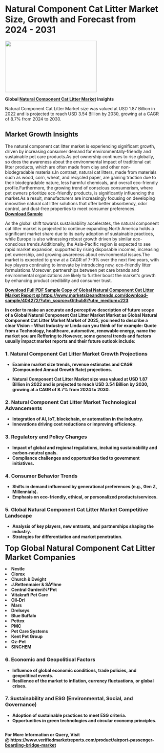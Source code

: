 <H1>Natural Component Cat Litter Market Size, Growth and Forecast from 2024 - 2031</H1><img class="aligncenter size-medium wp-image-584254" src="https://thirdeyenews.in/wp-content/uploads/2024/09/Global-Market-Research-300x168.jpeg" alt="" width="300" height="168" /><p><strong>Global&nbsp;<a href="https://www.marketsizeandtrends.com/download-sample/404272/?utm_source=Github8j?utm_medium=223">Natural Component Cat Litter Market</a> Insights</strong></p><p>Natural Component Cat Litter Market size was valued at USD 1.87 Billion in 2022 and is projected to reach USD 3.54 Billion by 2030, growing at a CAGR of 8.7% from 2024 to 2030.</p><p><h2>Market Growth Insights</h2> <p>The natural component cat litter market is experiencing significant growth, driven by increasing consumer demand for environmentally-friendly and sustainable pet care products.As pet ownership continues to rise globally, so does the awareness about the environmental impact of traditional cat litter products, which are often made from clay and other non-biodegradable materials.In contrast, natural cat litters, made from materials such as wood, corn, wheat, and recycled paper, are gaining traction due to their biodegradable nature, less harmful chemicals, and overall eco-friendly profile.Furthermore, the growing trend of conscious consumerism, where pet owners prioritize eco-friendly products, is significantly influencing the market.As a result, manufacturers are increasingly focusing on developing innovative natural cat litter solutions that offer better absorbency, odor control, and dust-free properties to meet consumer preferences.<br><strong><a href="#">Download Sample</a></strong></p> <p>As the global shift towards sustainability accelerates, the natural component cat litter market is projected to continue expanding.North America holds a significant market share due to its early adoption of sustainable practices, while Europe is also witnessing robust growth driven by similar eco-conscious trends.Additionally, the Asia-Pacific region is expected to see rapid market expansion, supported by rising disposable incomes, increasing pet ownership, and growing awareness about environmental issues.The market is expected to grow at a CAGR of 7-9% over the next five years, with key players continuing to innovate by introducing new, eco-friendly litter formulations.Moreover, partnerships between pet care brands and environmental organizations are likely to further boost the market's growth by enhancing product credibility and consumer trust.<br><strong><a href="#"></p><p><span class=""><strong>Download Full PDF Sample Copy of Global Natural Component Cat Litter Market Report</strong> @ <a href="https://www.marketsizeandtrends.com/download-sample/404272/?utm_source=Github8j?utm_medium=223" target="_blank">https://www.marketsizeandtrends.com/download-sample/404272/?utm_source=Github8j?utm_medium=223</a></span></p><p>In order to make an accurate and perceptive description of future scope of a Global&nbsp;Natural Component Cat Litter Market Market as Global&nbsp;Natural Component Cat Litter Market Market of 2025, you need to describe a clear Vision &ndash; What Industry or Linda can you think of for example: Quote from a Technology, healthcare, automotive, renewable energy, name the market you are Reffering to.However, some general trends and factors usually impact market reports and their future outlook include:</p><h3>1.&nbsp;<strong>Natural Component Cat Litter Market Growth Projections</strong></h3><ul><li>Examine market size trends, revenue estimates and CAGR (Compounded Annual Growth Rate) projections.</li><li><p>Natural Component Cat Litter Market size was valued at USD 1.87 Billion in 2022 and is projected to reach USD 3.54 Billion by 2030, growing at a CAGR of 8.7% from 2024 to 2030.</p></li></ul><h3>2.&nbsp;<strong>Natural Component Cat Litter Market Technological Advancements</strong></h3><ul><li>Integration of AI, IoT, blockchain, or automation in the industry.</li><li>Innovations driving cost reductions or improving efficiency.</li></ul><h3>3.&nbsp;<strong>Regulatory and Policy Changes</strong></h3><ul><li>Impact of global and regional regulations, including sustainability and carbon-neutral goals.</li><li>Compliance challenges and opportunities tied to government initiatives.</li></ul><h3>4.&nbsp;<strong>Consumer Behavior Trends</strong></h3><ul><li>Shifts in demand influenced by generational preferences (e.g., Gen Z, Millennials).</li><li>Emphasis on eco-friendly, ethical, or personalized products/services.</li></ul><h3>5.&nbsp;<strong>Global Natural Component Cat Litter Market Competitive Landscape</strong></h3><ul><li>Analysis of key players, new entrants, and partnerships shaping the industry.</li><li>Strategies for differentiation and market penetration.</li></ul><p data-pm-slice="1 1 []"><span style="color: inherit; font-family: inherit; font-size: 25px;">Top Global Natural Component Cat Litter Market Companies</span></p><div class="" data-test-id=""><p><li>Nestle</li><li> Clorox</li><li> Church & Dwight</li><li> J.Rettenmaier & SÃ¶hne</li><li> Central Gardenï¼†Pet</li><li> Vitakraft Pet Care</li><li> Oil-Dri</li><li> Mars</li><li> Drelseys</li><li> Blue Buffalo</li><li> Pettex</li><li> PMC</li><li> Pet Care Systems</li><li> Kent Pet Group</li><li> Oz-Pet</li><li> SINCHEM</li></p></div><h3>6.&nbsp;<strong>Economic and Geopolitical Factors</strong></h3><ul><li>Influence of global economic conditions, trade policies, and geopolitical events.</li><li>Resilience of the market to inflation, currency fluctuations, or global crises.</li></ul><h3>7.&nbsp;<strong>Sustainability and ESG (Environmental, Social, and Governance)</strong></h3><ul><li>Adoption of sustainable practices to meet ESG criteria.</li><li>Opportunities in green technologies and circular economy principles.</li></ul><h2><strong style="font-size: 14px;">For More Information or Query, Visit @&nbsp;</strong><a style="background-color: #ffffff; font-size: 14px;" href="https://www.marketsizeandtrends.com/report/natural-component-cat-litter-market/" target="_blank">https://www.verifiedmarketreports.com/product/airport-passenger-boarding-bridge-market</a></h2>